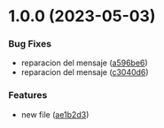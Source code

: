 # 1.0.0 (2023-05-03)


### Bug Fixes

* reparacion del mensaje ([a596be6](https://github.com/Btwn/app/commit/a596be6d8d0d904ab8bb7fbe11e9d574a8a8d7d2))
* reparacion del mensaje ([c3040d6](https://github.com/Btwn/app/commit/c3040d65a100702de130292d5290dd91efbae5e8))


### Features

* new file ([ae1b2d3](https://github.com/Btwn/app/commit/ae1b2d35c3105c51ba1e1e414ce911d754ce3c4e))

